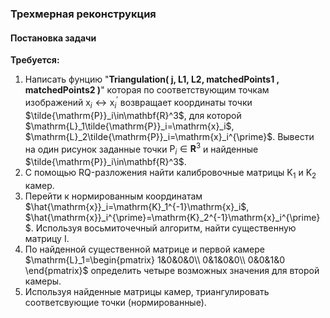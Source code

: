 ### Трехмерная реконструкция

#### Постановка задачи

**Требуется:**
1) Написать фунцию "**Triangulation( j, L1, L2, matchedPoints1 , matchedPoints2 )**"  которая по соответствующим точкам изображений $\mathrm{x}_i \leftrightarrow \mathrm{x}_i^{\prime}$ возвращает координаты точки $\tilde{\mathrm{P}}_i\in\mathbf{R}^3$, для которой $\mathrm{L}_1\tilde{\mathrm{P}}_i=\mathrm{x}_i$, $\mathrm{L}_2\tilde{\mathrm{P}}_i=\mathrm{x}_i^{\prime}$. Вывести на один рисунок заданные точки $\mathrm{P}_i\in\mathbf{R}^3$ и найденные $\tilde{\mathrm{P}}_i\in\mathbf{R}^3$.  
2) С помощью RQ-разложения найти калибровочные матрицы $\mathrm{K}_1$ и $\mathrm{K}_2$ камер.  
3) Перейти к нормированным координатам $\hat{\mathrm{x}}_i=\mathrm{K}_1^{-1}\mathrm{x}_i$, $\hat{\mathrm{x}}_i^{\prime}=\mathrm{K}_2^{-1}\mathrm{x}_i^{\prime}$. Используя восьмиточечный алгоритм, найти существенную матрицу $\mathrm{I}$.  
4) По найденной существенной матрице и первой камере $\mathrm{L}_1=\begin{pmatrix} 1&0&0&0\\ 0&1&0&0\\ 0&0&1&0 \end{pmatrix}$ определить четыре возможных значения для второй камеры.  
5) Используя найденные матрицы камер, триангулировать соответсвующие точки (нормированные).